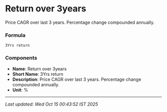 # Return over 3years
Price CAGR over last 3 years. Percentage change compounded annually.

### Formula
```text
3Yrs return
```


### Components
- **Name**: Return over 3years
- **Short Name**: 3Yrs return
- **Description**: Price CAGR over last 3 years. Percentage change compounded annually.
- **Unit**: %

---
*Last updated: Wed Oct 15 00:43:52 IST 2025*
